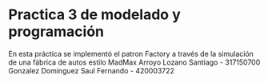 # Practica 3 de modelado y programación
En esta práctica se implementó el patron Factory a través de la simulación
de una fábrica de autos estilo MadMax
Arroyo Lozano Santiago - 317150700
Gonzalez Dominguez Saul Fernando - 420003722
